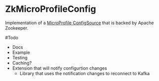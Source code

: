 # ZkMicroProfileConfig

Implementation of a [MicroProfile ConfigSource](https://github.com/eclipse/microprofile-config/blob/master/spec/src/main/asciidoc/configsources.asciidoc) that is backed by Apache Zookeeper.

#Todo
* Docs
* Example
* Testing
* Caching?
* Extension that will notify configurtion changes
  * Library that uses the notification changes to reconnect to Kafka

